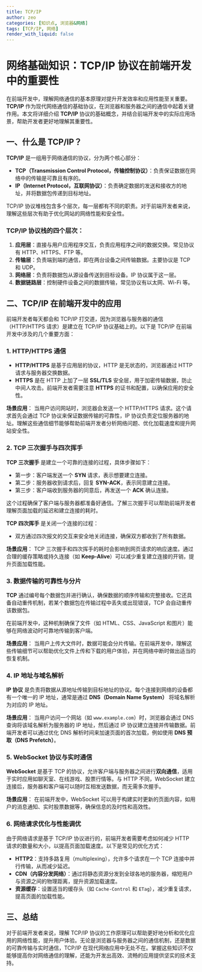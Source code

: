 ```yaml
---
title: TCP/IP
author: zeo
categories: [知识点, 浏览器&网络]
tags: [TCP/IP, 网络]
render_with_liquid: false
---
```

# 网络基础知识：TCP/IP 协议在前端开发中的重要性

在前端开发中，理解网络通信的基本原理对提升开发效率和应用性能至关重要。**TCP/IP** 作为现代网络通信的基础协议，在浏览器和服务器之间的通信中起着关键作用。本文将详细介绍 **TCP/IP** 协议的基础概念，并结合前端开发中的实际应用场景，帮助开发者更好地理解其重要性。

## 一、什么是 TCP/IP？

**TCP/IP** 是一组用于网络通信的协议，分为两个核心部分：
- **TCP（Transmission Control Protocol，传输控制协议）**：负责保证数据在网络中的传输是可靠且有序的。
- **IP（Internet Protocol，互联网协议）**：负责确定数据的发送和接收方的地址，并将数据包传递到目标地址。

TCP/IP 协议堆栈包含多个层次，每一层都有不同的职责。对于前端开发者来说，理解这些层次有助于优化网站的网络性能和安全性。

### TCP/IP 协议栈的四个层次：
1. **应用层**：直接与用户应用程序交互，负责应用程序之间的数据交换。常见协议有 HTTP、HTTPS、FTP 等。
2. **传输层**：负责端到端的通信，即在两台设备之间传输数据。主要协议是 TCP 和 UDP。
3. **网络层**：负责将数据包从源设备传送到目标设备。IP 协议属于这一层。
4. **数据链路层**：控制硬件设备之间的数据传输，常见协议有以太网、Wi-Fi 等。

## 二、TCP/IP 在前端开发中的应用

前端开发者每天都会和 TCP/IP 打交道，因为浏览器与服务器的通信（HTTP/HTTPS 请求）是建立在 TCP/IP 协议基础上的。以下是 TCP/IP 在前端开发中涉及的几个重要方面：

### 1. HTTP/HTTPS 通信

- **HTTP/HTTPS** 是基于应用层的协议，HTTP 是无状态的，浏览器通过 HTTP 请求与服务器交换数据。
- **HTTPS** 是在 HTTP 上加了一层 **SSL/TLS** 安全层，用于加密传输数据，防止中间人攻击。前端开发者需要注意 **HTTPS** 的证书和配置，以确保应用的安全性。

**场景应用**：
当用户访问网站时，浏览器会发送一个 HTTP/HTTPS 请求。这个请求首先会通过 TCP 协议来保证数据传输的可靠性，IP 协议负责定位服务器的地址。理解这些通信细节能够帮助前端开发者分析网络问题、优化加载速度和提升网站安全性。

### 2. TCP 三次握手与四次挥手

**TCP 三次握手** 是建立一个可靠的连接的过程，具体步骤如下：
- 第一步：客户端发送一个 **SYN** 请求，表示想要建立连接。
- 第二步：服务器收到请求后，回复 **SYN-ACK**，表示同意建立连接。
- 第三步：客户端收到服务器的同意后，再发送一个 **ACK** 确认连接。

这个过程确保了客户端与服务器都准备好通信。了解三次握手可以帮助前端开发者理解页面加载的延迟和建立连接的耗时。

**TCP 四次挥手** 是关闭一个连接的过程：
- 双方通过四次报文的交互来安全地关闭连接，确保双方都收到了所有数据。

**场景应用**：
TCP 三次握手和四次挥手的耗时会影响到网页请求的响应速度。通过合理的缓存策略或持久连接（如 **Keep-Alive**）可以减少重复建立连接的开销，提升页面加载性能。

### 3. 数据传输的可靠性与分片

**TCP** 通过编号每个数据包并进行确认，确保数据的顺序传输和完整接收。它还具备自动重传机制，若某个数据包在传输过程中丢失或出现错误，TCP 会自动重传该数据包。

在前端开发中，这种机制确保了文件（如 HTML、CSS、JavaScript 和图片）能够在网络波动时可靠地传输到客户端。

**场景应用**：
当用户上传大文件时，数据可能会分片传输。在前端开发中，理解这些传输细节可以帮助优化文件上传和下载的用户体验，并在网络中断时做出适当的恢复机制。

### 4. IP 地址与域名解析

**IP 协议** 是负责将数据从源地址传输到目标地址的协议。每个连接到网络的设备都有一个唯一的 IP 地址，通常是通过 **DNS（Domain Name System）** 将域名解析为对应的 IP 地址。

**场景应用**：
当用户访问一个网站（如 `www.example.com`）时，浏览器会通过 DNS 查询将该域名解析为服务器的 IP 地址，然后通过 IP 协议建立连接并传输数据。前端开发者可以通过优化 DNS 解析时间来加速页面的首次加载，例如使用 **DNS 预取（DNS Prefetch）**。

### 5. WebSocket 协议与实时通信

**WebSocket** 是基于 TCP 的协议，允许客户端与服务器之间进行**双向通信**，适用于实时应用如聊天室、在线游戏、股票行情等。与 HTTP 不同，WebSocket 建立连接后，服务器和客户端可以随时互相发送数据，而无需多次握手。

**场景应用**：
在前端开发中，WebSocket 可以用于构建实时更新的页面内容，如用户的消息通知、实时股票数据等，确保信息的及时性和高效性。

### 6. 网络请求优化与性能调优

由于网络请求是基于 TCP/IP 协议进行的，前端开发者需要考虑如何减少 HTTP 请求的数量和大小，以提高页面加载速度。以下是常见的优化方式：
- **HTTP2**：支持多路复用（multiplexing），允许多个请求在一个 TCP 连接中并行传输，从而减少延迟。
- **CDN（内容分发网络）**：通过将静态资源分发到全球各地的服务器，缩短用户与资源之间的物理距离，提升资源加载速度。
- **资源缓存**：设置适当的缓存头（如 `Cache-Control` 和 `ETag`），减少重复请求，提高页面的加载性能。

## 三、总结

对于前端开发者来说，理解 TCP/IP 协议的工作原理可以帮助更好地分析和优化应用的网络性能，提升用户体验。无论是浏览器与服务器之间的通信机制，还是数据的可靠传输与实时通信，TCP/IP 在现代网络应用中无处不在。掌握这些知识不仅能够提高你对网络通信的理解，还能为开发出高效、流畅的应用提供坚实的技术支持。